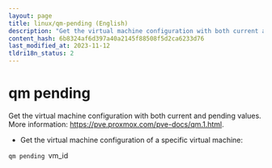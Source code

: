 ```yaml
---
layout: page
title: linux/qm-pending (English)
description: "Get the virtual machine configuration with both current and pending values."
content_hash: 6b8324af6d397a40a2145f88508f5d2ca6233d76
last_modified_at: 2023-11-12
tldri18n_status: 2
---
```

# qm pending

Get the virtual machine configuration with both current and pending values.
More information: <https://pve.proxmox.com/pve-docs/qm.1.html>.

- Get the virtual machine configuration of a specific virtual machine:

`qm pending `<span class="tldr-var badge badge-pill bg-dark-lm bg-white-dm text-white-lm text-dark-dm font-weight-bold">vm_id</span>
